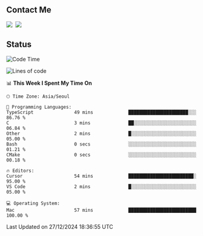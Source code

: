 ## Contact Me
<a href="https://instagram.com/_hongrok"><img src="https://img.shields.io/badge/Instagram-E4405F?style=for-the-badge&logo=Instagram&logoColor=white"/></a>&nbsp;
<img src="https://img.shields.io/badge/HongRok @hlog2e-5865F2?style=for-the-badge&logo=Discord&logoColor=white"/>&nbsp;

## Status

<!--START_SECTION:waka-->
![Code Time](http://img.shields.io/badge/Code%20Time-797%20hrs%2035%20mins-blue)

![Lines of code](https://img.shields.io/badge/From%20Hello%20World%20I%27ve%20Written-602.6%20thousand%20lines%20of%20code-blue)

📊 **This Week I Spent My Time On** 

```text
🕑︎ Time Zone: Asia/Seoul

💬 Programming Languages: 
TypeScript               49 mins             ██████████████████████░░░   86.76 % 
C                        3 mins              ██░░░░░░░░░░░░░░░░░░░░░░░   06.84 % 
Other                    2 mins              █░░░░░░░░░░░░░░░░░░░░░░░░   05.00 % 
Bash                     0 secs              ░░░░░░░░░░░░░░░░░░░░░░░░░   01.21 % 
CMake                    0 secs              ░░░░░░░░░░░░░░░░░░░░░░░░░   00.18 % 

🔥 Editors: 
Cursor                   54 mins             ████████████████████████░   95.00 % 
VS Code                  2 mins              █░░░░░░░░░░░░░░░░░░░░░░░░   05.00 % 

💻 Operating System: 
Mac                      57 mins             █████████████████████████   100.00 % 
```


 Last Updated on 27/12/2024 18:36:55 UTC
<!--END_SECTION:waka-->
